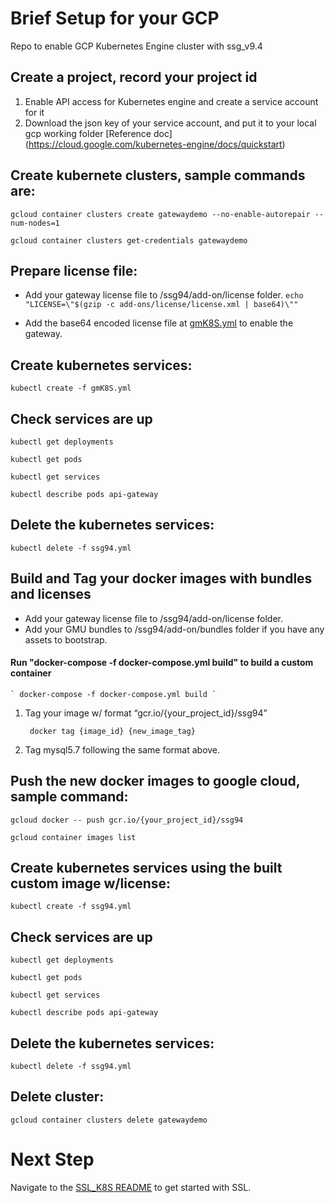 # Brief Setup for your GCP
Repo to enable GCP Kubernetes Engine cluster with ssg_v9.4

## Create a project, record your project id
1) Enable API access for Kubernetes engine and create a service account for it
2) Download the json key of your service account, and put it to your local gcp working folder
[Reference doc] (https://cloud.google.com/kubernetes-engine/docs/quickstart)

## Create kubernete clusters, sample commands are:
` gcloud container clusters create gatewaydemo --no-enable-autorepair --num-nodes=1 `

` gcloud container clusters get-credentials gatewaydemo `

## Prepare license file:
* Add your gateway license file to /ssg94/add-on/license folder.
` echo "LICENSE=\"$(gzip -c add-ons/license/license.xml | base64)\""  `

* Add the base64 encoded license file at [gmK8S.yml](gmK8S.yml#L75) to enable the gateway.


## Create kubernetes services:
` kubectl create -f gmK8S.yml `

## Check services are up
` kubectl get deployments `

` kubectl get pods `

` kubectl get services `

` kubectl describe pods api-gateway `

## Delete the kubernetes services:

` kubectl delete -f ssg94.yml `

## Build and Tag your docker images with bundles and licenses
* Add your gateway license file to /ssg94/add-on/license folder.
* Add your GMU bundles to /ssg94/add-on/bundles folder if you have any assets to bootstrap.

#### Run "docker-compose -f docker-compose.yml build" to build a custom container
    ` docker-compose -f docker-compose.yml build `
    
1) Tag your image w/ format “gcr.io/{your_project_id}/ssg94”

        docker tag {image_id} {new_image_tag}

2) Tag mysql5.7 following the same format above.

## Push the new docker images to google cloud, sample command:
` gcloud docker -- push gcr.io/{your_project_id}/ssg94 `

` gcloud container images list `

## Create kubernetes services using the built custom image w/license:
` kubectl create -f ssg94.yml `

## Check services are up
` kubectl get deployments `

` kubectl get pods `

` kubectl get services `

` kubectl describe pods api-gateway `

## Delete the kubernetes services:

` kubectl delete -f ssg94.yml `

## Delete cluster:
` gcloud container clusters delete gatewaydemo `


# Next Step
Navigate to the [SSL_K8S README](ssl_k8s) to get started with SSL.
